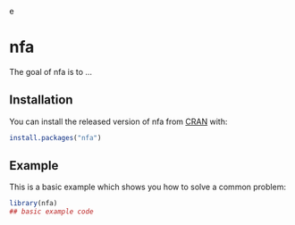 e
# nfa

<!-- badges: start -->
<!-- badges: end -->

The goal of nfa is to ...

## Installation

You can install the released version of nfa from [CRAN](https://CRAN.R-project.org) with:

``` r
install.packages("nfa")
```

## Example

This is a basic example which shows you how to solve a common problem:

``` r
library(nfa)
## basic example code
```

